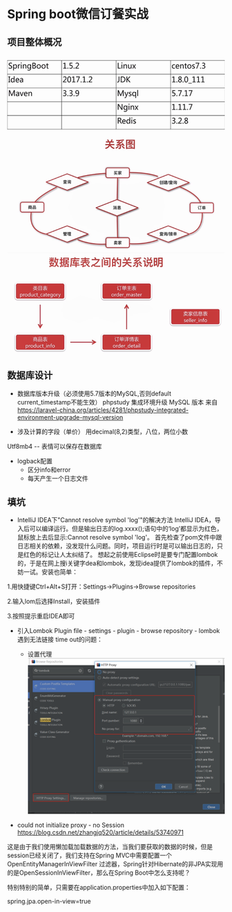 # Spring boot微信订餐实战
## 项目整体概况
![](./imgs/versions.png)
![](./imgs/structrue.png)
![](./imgs/db.png)

## 数据库设计
- 数据库版本升级（必须使用5.7版本的MySQL,否则default current_timestamp不能生效）
phpstudy 集成环境升级 MySQL 版本
来自 <https://laravel-china.org/articles/4281/phpstudy-integrated-environment-upgrade-mysql-version> 

- 涉及计算的字段（单价） 用decimal(8,2)类型，八位，两位小数

Utf8mb4 --  表情可以保存在数据库

- logback配置
    - 区分info和error
    - 每天产生一个日志文件


## 填坑
- IntelliJ IDEA下"Cannot resolve symbol 'log'"的解决方法
IntelliJ IDEA，导入后可以编译运行。但是输出日志的log.xxxx();语句中的‘log’都显示为红色，鼠标放上去后显示:Cannot resolve symbol 'log'。
首先检查了pom文件中跟日志相关的依赖，没发现什么问题。同时，项目运行时是可以输出日志的，只是红色的标记让人太纠结了。
想起之前使用Eclipse时是要专门配置lombok的，于是在网上搜i关键字dea和lombok，发现idea提供了lombok的插件，不妨一试。安装也简单：

1.用快捷键Ctrl+Alt+S打开：Settings→Plugins→Browse repositories

2.输入lom后选择Install，安装插件

3.按照提示重启IDEA即可

- 引入Lombok Plugin
file - settings - plugin - browse repository - lombok
遇到无法链接 time out的问题：
    - 设置代理
    ![](./imgs/plugin-proxy.png)
    
- could not initialize proxy - no Session
https://blog.csdn.net/zhangjq520/article/details/53740971

这是由于我们使用懒加载加载数据的方法，当我们要获取的数据的时候，但是session已经关闭了，我们支持在Spring MVC中需要配置一个OpenEntityManagerInViewFilter 过滤器，Spring针对Hibernate的非JPA实现用的是OpenSessionInViewFilter，那么在Spring Boot中怎么支持呢？

特别特别的简单，只需要在application.properties中加入如下配置：

spring.jpa.open-in-view=true